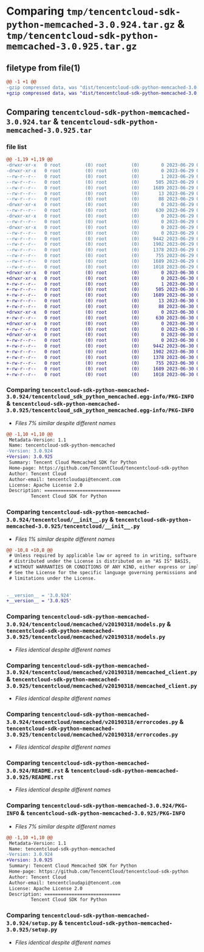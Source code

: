 # Comparing `tmp/tencentcloud-sdk-python-memcached-3.0.924.tar.gz` & `tmp/tencentcloud-sdk-python-memcached-3.0.925.tar.gz`

## filetype from file(1)

```diff
@@ -1 +1 @@
-gzip compressed data, was "dist/tencentcloud-sdk-python-memcached-3.0.924.tar", last modified: Thu Jun 29 00:37:57 2023, max compression
+gzip compressed data, was "dist/tencentcloud-sdk-python-memcached-3.0.925.tar", last modified: Fri Jun 30 02:17:35 2023, max compression
```

## Comparing `tencentcloud-sdk-python-memcached-3.0.924.tar` & `tencentcloud-sdk-python-memcached-3.0.925.tar`

### file list

```diff
@@ -1,19 +1,19 @@
-drwxr-xr-x   0 root         (0) root         (0)        0 2023-06-29 00:37:57.000000 tencentcloud-sdk-python-memcached-3.0.924/
-drwxr-xr-x   0 root         (0) root         (0)        0 2023-06-29 00:37:57.000000 tencentcloud-sdk-python-memcached-3.0.924/tencentcloud_sdk_python_memcached.egg-info/
--rw-r--r--   0 root         (0) root         (0)        1 2023-06-29 00:37:57.000000 tencentcloud-sdk-python-memcached-3.0.924/tencentcloud_sdk_python_memcached.egg-info/dependency_links.txt
--rw-r--r--   0 root         (0) root         (0)      505 2023-06-29 00:37:57.000000 tencentcloud-sdk-python-memcached-3.0.924/tencentcloud_sdk_python_memcached.egg-info/SOURCES.txt
--rw-r--r--   0 root         (0) root         (0)     1689 2023-06-29 00:37:57.000000 tencentcloud-sdk-python-memcached-3.0.924/tencentcloud_sdk_python_memcached.egg-info/PKG-INFO
--rw-r--r--   0 root         (0) root         (0)       13 2023-06-29 00:37:57.000000 tencentcloud-sdk-python-memcached-3.0.924/tencentcloud_sdk_python_memcached.egg-info/top_level.txt
--rw-r--r--   0 root         (0) root         (0)       88 2023-06-29 00:37:57.000000 tencentcloud-sdk-python-memcached-3.0.924/setup.cfg
-drwxr-xr-x   0 root         (0) root         (0)        0 2023-06-29 00:37:57.000000 tencentcloud-sdk-python-memcached-3.0.924/tencentcloud/
--rw-r--r--   0 root         (0) root         (0)      630 2023-06-29 00:37:57.000000 tencentcloud-sdk-python-memcached-3.0.924/tencentcloud/__init__.py
-drwxr-xr-x   0 root         (0) root         (0)        0 2023-06-29 00:37:57.000000 tencentcloud-sdk-python-memcached-3.0.924/tencentcloud/memcached/
--rw-r--r--   0 root         (0) root         (0)        0 2023-06-29 00:37:57.000000 tencentcloud-sdk-python-memcached-3.0.924/tencentcloud/memcached/__init__.py
-drwxr-xr-x   0 root         (0) root         (0)        0 2023-06-29 00:37:57.000000 tencentcloud-sdk-python-memcached-3.0.924/tencentcloud/memcached/v20190318/
--rw-r--r--   0 root         (0) root         (0)        0 2023-06-29 00:37:57.000000 tencentcloud-sdk-python-memcached-3.0.924/tencentcloud/memcached/v20190318/__init__.py
--rw-r--r--   0 root         (0) root         (0)     9442 2023-06-29 00:37:57.000000 tencentcloud-sdk-python-memcached-3.0.924/tencentcloud/memcached/v20190318/models.py
--rw-r--r--   0 root         (0) root         (0)     1902 2023-06-29 00:37:57.000000 tencentcloud-sdk-python-memcached-3.0.924/tencentcloud/memcached/v20190318/memcached_client.py
--rw-r--r--   0 root         (0) root         (0)     1378 2023-06-29 00:37:57.000000 tencentcloud-sdk-python-memcached-3.0.924/tencentcloud/memcached/v20190318/errorcodes.py
--rw-r--r--   0 root         (0) root         (0)      755 2023-06-29 00:37:57.000000 tencentcloud-sdk-python-memcached-3.0.924/README.rst
--rw-r--r--   0 root         (0) root         (0)     1689 2023-06-29 00:37:57.000000 tencentcloud-sdk-python-memcached-3.0.924/PKG-INFO
--rw-r--r--   0 root         (0) root         (0)     1018 2023-06-29 00:37:57.000000 tencentcloud-sdk-python-memcached-3.0.924/setup.py
+drwxr-xr-x   0 root         (0) root         (0)        0 2023-06-30 02:17:35.000000 tencentcloud-sdk-python-memcached-3.0.925/
+drwxr-xr-x   0 root         (0) root         (0)        0 2023-06-30 02:17:35.000000 tencentcloud-sdk-python-memcached-3.0.925/tencentcloud_sdk_python_memcached.egg-info/
+-rw-r--r--   0 root         (0) root         (0)        1 2023-06-30 02:17:35.000000 tencentcloud-sdk-python-memcached-3.0.925/tencentcloud_sdk_python_memcached.egg-info/dependency_links.txt
+-rw-r--r--   0 root         (0) root         (0)      505 2023-06-30 02:17:35.000000 tencentcloud-sdk-python-memcached-3.0.925/tencentcloud_sdk_python_memcached.egg-info/SOURCES.txt
+-rw-r--r--   0 root         (0) root         (0)     1689 2023-06-30 02:17:35.000000 tencentcloud-sdk-python-memcached-3.0.925/tencentcloud_sdk_python_memcached.egg-info/PKG-INFO
+-rw-r--r--   0 root         (0) root         (0)       13 2023-06-30 02:17:35.000000 tencentcloud-sdk-python-memcached-3.0.925/tencentcloud_sdk_python_memcached.egg-info/top_level.txt
+-rw-r--r--   0 root         (0) root         (0)       88 2023-06-30 02:17:35.000000 tencentcloud-sdk-python-memcached-3.0.925/setup.cfg
+drwxr-xr-x   0 root         (0) root         (0)        0 2023-06-30 02:17:35.000000 tencentcloud-sdk-python-memcached-3.0.925/tencentcloud/
+-rw-r--r--   0 root         (0) root         (0)      630 2023-06-30 02:17:34.000000 tencentcloud-sdk-python-memcached-3.0.925/tencentcloud/__init__.py
+drwxr-xr-x   0 root         (0) root         (0)        0 2023-06-30 02:17:35.000000 tencentcloud-sdk-python-memcached-3.0.925/tencentcloud/memcached/
+-rw-r--r--   0 root         (0) root         (0)        0 2023-06-30 02:17:34.000000 tencentcloud-sdk-python-memcached-3.0.925/tencentcloud/memcached/__init__.py
+drwxr-xr-x   0 root         (0) root         (0)        0 2023-06-30 02:17:35.000000 tencentcloud-sdk-python-memcached-3.0.925/tencentcloud/memcached/v20190318/
+-rw-r--r--   0 root         (0) root         (0)        0 2023-06-30 02:17:34.000000 tencentcloud-sdk-python-memcached-3.0.925/tencentcloud/memcached/v20190318/__init__.py
+-rw-r--r--   0 root         (0) root         (0)     9442 2023-06-30 02:17:34.000000 tencentcloud-sdk-python-memcached-3.0.925/tencentcloud/memcached/v20190318/models.py
+-rw-r--r--   0 root         (0) root         (0)     1902 2023-06-30 02:17:34.000000 tencentcloud-sdk-python-memcached-3.0.925/tencentcloud/memcached/v20190318/memcached_client.py
+-rw-r--r--   0 root         (0) root         (0)     1378 2023-06-30 02:17:34.000000 tencentcloud-sdk-python-memcached-3.0.925/tencentcloud/memcached/v20190318/errorcodes.py
+-rw-r--r--   0 root         (0) root         (0)      755 2023-06-30 02:17:34.000000 tencentcloud-sdk-python-memcached-3.0.925/README.rst
+-rw-r--r--   0 root         (0) root         (0)     1689 2023-06-30 02:17:35.000000 tencentcloud-sdk-python-memcached-3.0.925/PKG-INFO
+-rw-r--r--   0 root         (0) root         (0)     1018 2023-06-30 02:17:34.000000 tencentcloud-sdk-python-memcached-3.0.925/setup.py
```

### Comparing `tencentcloud-sdk-python-memcached-3.0.924/tencentcloud_sdk_python_memcached.egg-info/PKG-INFO` & `tencentcloud-sdk-python-memcached-3.0.925/tencentcloud_sdk_python_memcached.egg-info/PKG-INFO`

 * *Files 7% similar despite different names*

```diff
@@ -1,10 +1,10 @@
 Metadata-Version: 1.1
 Name: tencentcloud-sdk-python-memcached
-Version: 3.0.924
+Version: 3.0.925
 Summary: Tencent Cloud Memcached SDK for Python
 Home-page: https://github.com/TencentCloud/tencentcloud-sdk-python
 Author: Tencent Cloud
 Author-email: tencentcloudapi@tencent.com
 License: Apache License 2.0
 Description: ============================
         Tencent Cloud SDK for Python
```

### Comparing `tencentcloud-sdk-python-memcached-3.0.924/tencentcloud/__init__.py` & `tencentcloud-sdk-python-memcached-3.0.925/tencentcloud/__init__.py`

 * *Files 1% similar despite different names*

```diff
@@ -10,8 +10,8 @@
 # Unless required by applicable law or agreed to in writing, software
 # distributed under the License is distributed on an "AS IS" BASIS,
 # WITHOUT WARRANTIES OR CONDITIONS OF ANY KIND, either express or implied.
 # See the License for the specific language governing permissions and
 # limitations under the License.
 
 
-__version__ = '3.0.924'
+__version__ = '3.0.925'
```

### Comparing `tencentcloud-sdk-python-memcached-3.0.924/tencentcloud/memcached/v20190318/models.py` & `tencentcloud-sdk-python-memcached-3.0.925/tencentcloud/memcached/v20190318/models.py`

 * *Files identical despite different names*

### Comparing `tencentcloud-sdk-python-memcached-3.0.924/tencentcloud/memcached/v20190318/memcached_client.py` & `tencentcloud-sdk-python-memcached-3.0.925/tencentcloud/memcached/v20190318/memcached_client.py`

 * *Files identical despite different names*

### Comparing `tencentcloud-sdk-python-memcached-3.0.924/tencentcloud/memcached/v20190318/errorcodes.py` & `tencentcloud-sdk-python-memcached-3.0.925/tencentcloud/memcached/v20190318/errorcodes.py`

 * *Files identical despite different names*

### Comparing `tencentcloud-sdk-python-memcached-3.0.924/README.rst` & `tencentcloud-sdk-python-memcached-3.0.925/README.rst`

 * *Files identical despite different names*

### Comparing `tencentcloud-sdk-python-memcached-3.0.924/PKG-INFO` & `tencentcloud-sdk-python-memcached-3.0.925/PKG-INFO`

 * *Files 7% similar despite different names*

```diff
@@ -1,10 +1,10 @@
 Metadata-Version: 1.1
 Name: tencentcloud-sdk-python-memcached
-Version: 3.0.924
+Version: 3.0.925
 Summary: Tencent Cloud Memcached SDK for Python
 Home-page: https://github.com/TencentCloud/tencentcloud-sdk-python
 Author: Tencent Cloud
 Author-email: tencentcloudapi@tencent.com
 License: Apache License 2.0
 Description: ============================
         Tencent Cloud SDK for Python
```

### Comparing `tencentcloud-sdk-python-memcached-3.0.924/setup.py` & `tencentcloud-sdk-python-memcached-3.0.925/setup.py`

 * *Files identical despite different names*


